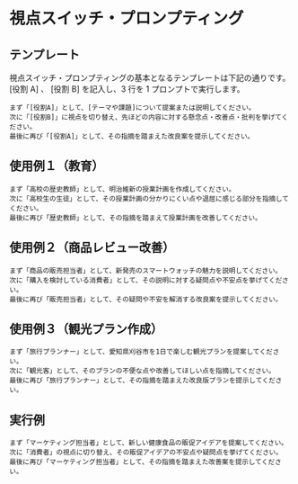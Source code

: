 # 視点スイッチ・プロンプティング

## テンプレート

視点スイッチ・プロンプティングの基本となるテンプレートは下記の通りです。
[役割 A] 、 [役割 B] を記入し、3 行を 1 プロンプトで実行します。

```
まず「[役割A]」として、[テーマや課題]について提案または説明してください。
次に「[役割B]」に視点を切り替え、先ほどの内容に対する懸念点・改善点・批判を挙げてください。
最後に再び「[役割A]」として、その指摘を踏まえた改良案を提示してください。
```

## 使用例１（教育）

```
まず「高校の歴史教師」として、明治維新の授業計画を作成してください。
次に「高校生の生徒」として、その授業計画の分かりにくい点や退屈に感じる部分を指摘してください。
最後に再び「歴史教師」として、その指摘を踏まえて授業計画を改善してください。
```

## 使用例２（商品レビュー改善）

```
まず「商品の販売担当者」として、新発売のスマートウォッチの魅力を説明してください。
次に「購入を検討している消費者」として、その説明に対する疑問点や不安点を挙げてください。
最後に再び「販売担当者」として、その疑問や不安を解消する改良案を提示してください。
```

## 使用例３（観光プラン作成）

```
まず「旅行プランナー」として、愛知県刈谷市を1日で楽しむ観光プランを提案してください。
次に「観光客」として、そのプランの不便な点や改善してほしい点を指摘してください。
最後に再び「旅行プランナー」として、その指摘を踏まえた改良版プランを提示してください。
```

## 実行例

```
まず「マーケティング担当者」として、新しい健康食品の販促アイデアを提案してください。
次に「消費者」の視点に切り替え、その販促アイデアの不安点や疑問点を挙げてください。
最後に再び「マーケティング担当者」として、その指摘を踏まえた改善案を提示してください。
```
